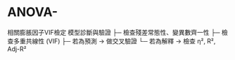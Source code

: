 # ANOVA-
相關膨脹因子VIF檢定
模型診斷與驗證
   ├─ 檢查殘差常態性、變異數齊一性
   ├─ 檢查多重共線性 (VIF)
   ├─ 若為預測 → 做交叉驗證
   └─ 若為解釋 → 檢查 η², R², Adj-R²

